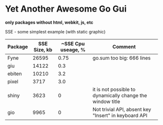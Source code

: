 # Yet Another Awesome Go Gui

**only packages without html, webkit, js, etc**

SSE - some simplest example (with static graphic)

| Package | SSE Size, kb | ~SSE Cpu useage, % | Comment |
|---------|--------------|--------------------|---------|
| Fyne | 26595 | 0.75 | go.sum too big: 666 lines |
| giu | 14122 | 0.3 |    |
| ebiten | 10210 | 3.2 |    |
| pixel | 3717 | 3.0 |    |
| shiny | 3623 | 0 | it is not possible to dynamically change the window title |
| gio | 9965 | 0 | Not trivial API, absent key "Insert" in keyboard API |
